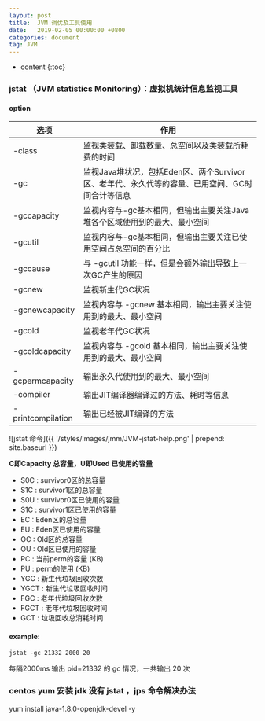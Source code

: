 ```yaml
---
layout: post
title:  JVM 调优及工具使用
date:   2019-02-05 00:00:00 +0800
categories: document
tag: JVM
---
```


* content
{:toc}


### jstat （JVM statistics Monitoring）：虚拟机统计信息监视工具

#### option

|  选项   | 作用  |
|  ----  | ----  |
| -class  | 监视类装载、卸载数量、总空间以及类装载所耗费的时间 |
| -gc  | 监视Java堆状况，包括Eden区、两个Survivor区、老年代、永久代等的容量、已用空间、GC时间合计等信息 |
| -gccapacity  | 监视内容与-gc基本相同，但输出主要关注Java堆各个区域使用到的最大、最小空间 |
| -gcutil  | 监视内容与-gc基本相同，但输出主要关注已使用空间占总空间的百分比 |
| -gccause  | 与 -gcutil 功能一样，但是会额外输出导致上一次GC产生的原因 |
| -gcnew  | 监视新生代GC状况 |
| -gcnewcapacity  | 监视内容与 -gcnew 基本相同，输出主要关注使用到的最大、最小空间 |
| -gcold  | 监视老年代GC状况 |
| -gcoldcapacity  | 监视内容与 -gcold 基本相同，输出主要关注使用到的最大、最小空间 |
| -gcpermcapacity  | 输出永久代使用到的最大、最小空间 |
| -compiler  | 输出JIT编译器编译过的方法、耗时等信息  |
| -printcompilation  | 输出已经被JIT编译的方法 |

![jstat 命令]({{ '/styles/images/jmm/JVM-jstat-help.png' | prepend: site.baseurl  }})


**C即Capacity 总容量，U即Used 已使用的容量**
* S0C : survivor0区的总容量
* S1C : survivor1区的总容量
* S0U : survivor0区已使用的容量
* S1C : survivor1区已使用的容量
* EC : Eden区的总容量
* EU : Eden区已使用的容量
* OC : Old区的总容量
* OU : Old区已使用的容量
* PC : 当前perm的容量 (KB)
* PU : perm的使用 (KB)
* YGC : 新生代垃圾回收次数
* YGCT : 新生代垃圾回收时间
* FGC : 老年代垃圾回收次数
* FGCT : 老年代垃圾回收时间
* GCT : 垃圾回收总消耗时间


#### example:
```jstat -gc 21332 2000 20```

每隔2000ms 输出 pid=21332 的 gc 情况，一共输出 20 次


### centos yum 安装 jdk 没有 jstat ，jps 命令解决办法

yum install java-1.8.0-openjdk-devel -y





